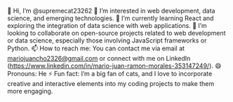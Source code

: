 👋 Hi, I’m @supremecat23262
👀 I’m interested in web development, data science, and emerging technologies.
🌱 I’m currently learning React and exploring the integration of data science with web applications.
💞️ I’m looking to collaborate on open-source projects related to web development or data science, especially those involving JavaScript frameworks or Python.
📫 How to reach me: You can contact me via email at mariojuancho2326@gmail.com or connect with me on LinkedIn (https://www.linkedin.com/in/mario-juan-ramon-morales-353147249/).
😄 Pronouns: He
⚡ Fun fact: I’m a big fan of cats, and I love to incorporate creative and interactive elements into my coding projects to make them more engaging.

<!---
supremecat23262/supremecat23262 is a ✨ special ✨ repository because its `README.md` (this file) appears on your GitHub profile.
You can click the Preview link to take a look at your changes.
--->
